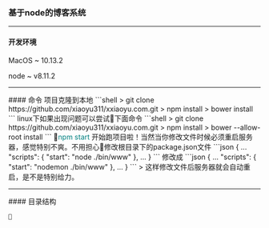 ### 基于node的博客系统
<hr>

  #### 开发环境
  MacOS ~ 10.13.2

  node ~ v8.11.2
  <hr>
  #### 命令
  项目克隆到本地
  ```shell
    > git clone https://github.com/xiaoyu311/xxiaoyu.com.git
    > npm install
    > bower install
  ```
  linux下如果出现问题可以尝试下面命令
  ```shell
    > git clone https://github.com/xiaoyu311/xxiaoyu.com.git
    > npm install
    > bower --allow-root install
  ```
  <font color='teal'>npm start</font> 开始跑项目啦！当然当你修改文件时候必须重启服务器，感觉特别不爽。不用担心修改根目录下的package.json文件
  ```json
    {
      ...
      "scripts": {
        "start": "node ./bin/www"
      },
      ...
    }
  ```
  修改成
  ```json
    {
      ...
      "scripts": {
        "start": "nodemon ./bin/www"
      },
      ...
    }
  ```
  > 这样修改文件后服务器就会自动重启，是不是特别给力。

  <hr>
  #### 目录结构

    

